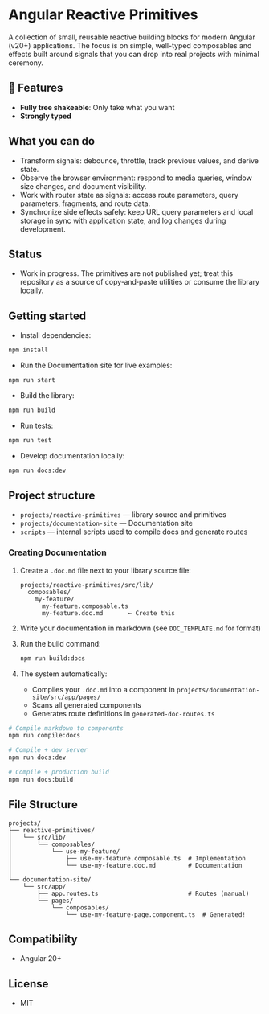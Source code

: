 # Angular Reactive Primitives

A collection of small, reusable reactive building blocks for modern Angular (v20+) applications. The focus is on simple, well-typed composables and effects built around signals that you can drop into real projects with minimal ceremony.

## 🚀 Features

- **Fully tree shakeable**: Only take what you want
- **Strongly typed**

## What you can do

- Transform signals: debounce, throttle, track previous values, and derive state.
- Observe the browser environment: respond to media queries, window size changes, and document visibility.
- Work with router state as signals: access route parameters, query parameters, fragments, and route data.
- Synchronize side effects safely: keep URL query parameters and local storage in sync with application state, and log changes during development.

## Status

- Work in progress. The primitives are not published yet; treat this repository as a source of copy‑and‑paste utilities or consume the library locally.

## Getting started

- Install dependencies:

```bash
npm install
```

- Run the Documentation site for live examples:

```bash
npm run start
```

- Build the library:

```bash
npm run build
```

- Run tests:

```bash
npm run test
```

- Develop documentation locally:

```bash
npm run docs:dev
```

## Project structure

- `projects/reactive-primitives` — library source and primitives
- `projects/documentation-site` — Documentation site
- `scripts` — internal scripts used to compile docs and generate routes

### Creating Documentation

1. Create a `.doc.md` file next to your library source file:

   ```
   projects/reactive-primitives/src/lib/
     composables/
       my-feature/
         my-feature.composable.ts
         my-feature.doc.md       ← Create this
   ```

2. Write your documentation in markdown (see `DOC_TEMPLATE.md` for format)

3. Run the build command:

   ```bash
   npm run build:docs
   ```

4. The system automatically:
   - Compiles your `.doc.md` into a component in `projects/documentation-site/src/app/pages/`
   - Scans all generated components
   - Generates route definitions in `generated-doc-routes.ts`

```bash
# Compile markdown to components
npm run compile:docs

# Compile + dev server
npm run docs:dev

# Compile + production build
npm run docs:build
```

## File Structure

```
projects/
├── reactive-primitives/
│   └── src/lib/
│       └── composables/
│           └── use-my-feature/
│               ├── use-my-feature.composable.ts  # Implementation
│               └── use-my-feature.doc.md         # Documentation
│
└── documentation-site/
    └── src/app/
        ├── app.routes.ts                         # Routes (manual)
        └── pages/
            └── composables/
                └── use-my-feature-page.component.ts  # Generated!
```

## Compatibility

- Angular 20+

## License

- MIT
